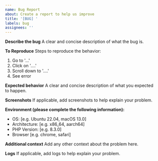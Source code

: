 ```yaml
---
name: Bug Report
about: Create a report to help us improve
title: '[BUG] '
labels: bug
assignees: ''
---
```


**Describe the bug**
A clear and concise description of what the bug is.

**To Reproduce**
Steps to reproduce the behavior:
1. Go to '...'
2. Click on '....'
3. Scroll down to '....'
4. See error

**Expected behavior**
A clear and concise description of what you expected to happen.

**Screenshots**
If applicable, add screenshots to help explain your problem.

**Environment (please complete the following information):**
 - OS: [e.g. Ubuntu 22.04, macOS 13.0]
 - Architecture: [e.g. x86_64, aarch64]
 - PHP Version: [e.g. 8.3.0]
 - Browser [e.g. chrome, safari]

**Additional context**
Add any other context about the problem here.

**Logs**
If applicable, add logs to help explain your problem.
